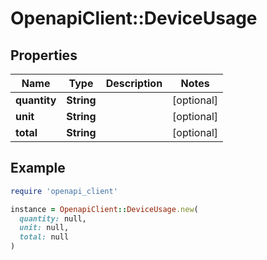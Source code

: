 # OpenapiClient::DeviceUsage

## Properties

| Name | Type | Description | Notes |
| ---- | ---- | ----------- | ----- |
| **quantity** | **String** |  | [optional] |
| **unit** | **String** |  | [optional] |
| **total** | **String** |  | [optional] |

## Example

```ruby
require 'openapi_client'

instance = OpenapiClient::DeviceUsage.new(
  quantity: null,
  unit: null,
  total: null
)
```

